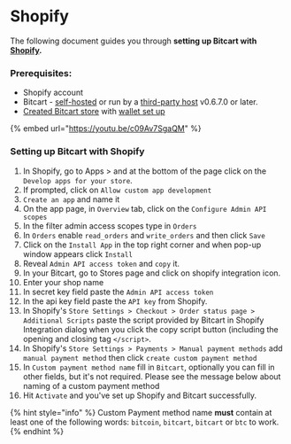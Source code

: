 # Shopify

The following document guides you through **setting up Bitcart with** [**Shopify**](https://www.shopify.com)**.**

### Prerequisites: <a href="#prerequisites" id="prerequisites"></a>

* Shopify account
* Bitcart - [self-hosted](../deployment/) or run by a [third-party host](../deployment/thirdpartyhosting.md) v0.6.7.0 or later.
* [Created Bitcart store](../your-first-invoice/#create-a-store) with [wallet set up](../your-first-invoice/#creating-a-wallet)

{% embed url="https://youtu.be/c09Av7SgaQM" %}

### Setting up Bitcart with Shopify

1. In Shopify, go to Apps > and at the bottom of the page click on the `Develop apps for your store`.
2. If prompted, click on `Allow custom app development`
3. `Create an app` and name it
4. On the app page, in `Overview` tab, click on the `Configure Admin API scopes`
5. In the filter admin access scopes type in `Orders`
6. In `Orders` enable `read_orders` and `write_orders` and then click `Save`
7. Click on the `Install App` in the top right corner and when pop-up window appears click `Install`
8. Reveal `Admin API access token` and `copy` it.
9. In your Bitcart, go to Stores page and click on shopify integration icon.
10. Enter your shop name
11. In secret key field paste the `Admin API access token`
12. In the api key field paste the `API key` from Shopify.
13. In Shopify's `Store Settings > Checkout > Order status page > Additional Scripts` paste the script provided by Bitcart in Shopify Integration dialog when you click the copy script button (including the opening and closing tag `</script>`.
14. In Shopify's `Store Settings > Payments > Manual payment methods` add `manual payment method` then click `create custom payment method`
15. In `Custom payment method name` fill in `Bitcart`, optionally you can fill in other fields, but it's not required. Please see the message below about naming of a custom payment method
16. Hit `Activate` and you've set up Shopify and Bitcart successfully.

{% hint style="info" %}
Custom Payment method name **must** contain at least one of the following words: `bitcoin`, `bitcart`, `bitcart` or `btc` to work.
{% endhint %}

